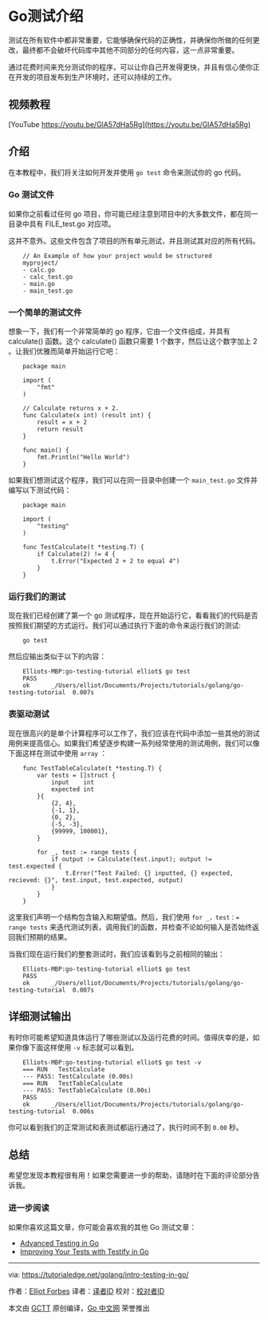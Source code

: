 # Go测试介绍

测试在所有软件中都非常重要，它能够确保代码的正确性，并确保你所做的任何更改，最终都不会破坏代码库中其他不同部分的任何内容，这一点非常重要。

通过花费时间来充分测试你的程序，可以让你自己开发得更快，并且有信心使你正在开发的项目发布到生产环境时，还可以持续的工作。

## 视频教程

[YouTube https://youtu.be/GlA57dHa5Rg](https://youtu.be/GlA57dHa5Rg)

## 介绍

在本教程中，我们将关注如何开发并使用 `go test` 命令来测试你的 go 代码。

### Go 测试文件

如果你之前看过任何 go 项目，你可能已经注意到项目中的大多数文件，都在同一目录中具有 FILE_test.go 对应项。

这并不意外。这些文件包含了项目的所有单元测试，并且测试其对应的所有代码。

```
	// An Example of how your project would be structured
	myproject/
	- calc.go
	- calc_test.go
	- main.go
	- main_test.go
```

### 一个简单的测试文件

想象一下，我们有一个非常简单的 go 程序，它由一个文件组成，并具有 calculate() 函数。这个 calculate() 函数只需要 1 个数字，然后让这个数字加上 2 。让我们优雅而简单开始运行它吧：

```
	package main

	import (
		"fmt"
	)

	// Calculate returns x + 2.
	func Calculate(x int) (result int) {
		result = x + 2
		return result
	}

	func main() {
		fmt.Println("Hello World")
	}
```

如果我们想测试这个程序，我们可以在同一目录中创建一个 `main_test.go` 文件并编写以下测试代码：

```
	package main

	import (
		"testing"
	)

	func TestCalculate(t *testing.T) {
		if Calculate(2) != 4 {
			t.Error("Expected 2 + 2 to equal 4")
		}
	}
```

### 运行我们的测试

现在我们已经创建了第一个 go 测试程序，现在开始运行它，看看我们的代码是否按照我们期望的方式运行。我们可以通过执行下面的命令来运行我们的测试:

```
	go test
```

然后应输出类似于以下的内容：

```
	Elliots-MBP:go-testing-tutorial elliot$ go test
	PASS
	ok      _/Users/elliot/Documents/Projects/tutorials/golang/go-testing-tutorial  0.007s
```

### 表驱动测试

现在很高兴的是单个计算程序可以工作了，我们应该在代码中添加一些其他的测试用例来提高信心。如果我们希望逐步构建一系列经常使用的测试用例，我们可以像下面这样在测试中使用 `array` ：

```
	func TestTableCalculate(t *testing.T) {
		var tests = []struct {
			input    int
			expected int
		}{
			{2, 4},
			{-1, 1},
			{0, 2},
			{-5, -3},
			{99999, 100001},
		}

		for _, test := range tests {
			if output := Calculate(test.input); output != test.expected {
				t.Error("Test Failed: {} inputted, {} expected, recieved: {}", test.input, test.expected, output)
			}
		}
	}
```

这里我们声明一个结构包含输入和期望值。然后，我们使用 `for _，test：= range tests` 来迭代测试列表，调用我们的函数，并检查不论如何输入是否始终返回我们预期的结果。

当我们现在运行我们的整套测试时，我们应该看到与之前相同的输出：

```
	Elliots-MBP:go-testing-tutorial elliot$ go test
	PASS
	ok      _/Users/elliot/Documents/Projects/tutorials/golang/go-testing-tutorial  0.007s
```


## 详细测试输出

有时你可能希望知道具体运行了哪些测试以及运行花费的时间。值得庆幸的是，如果你像下面这样使用 `-v` 标志就可以看到。

```
	Elliots-MBP:go-testing-tutorial elliot$ go test -v
	=== RUN   TestCalculate
	--- PASS: TestCalculate (0.00s)
	=== RUN   TestTableCalculate
	--- PASS: TestTableCalculate (0.00s)
	PASS
	ok      _/Users/elliot/Documents/Projects/tutorials/golang/go-testing-tutorial  0.006s
```

你可以看到我们的正常测试和表测试都运行通过了，执行时间不到 `0.00` 秒。

## 总结

希望您发现本教程很有用！如果您需要进一步的帮助，请随时在下面的评论部分告诉我。

### 进一步阅读

如果你喜欢这篇文章，你可能会喜欢我的其他 Go 测试文章：

* [Advanced Testing in Go](https://tutorialedge.net/golang/advanced-go-testing-tutorial/)
* [Improving Your Tests with Testify in Go](https://tutorialedge.net/golang/improving-your-tests-with-testify-go/)


---

via: https://tutorialedge.net/golang/intro-testing-in-go/

作者：[Elliot Forbes](https://tutorialedge.net/about/)
译者：[译者ID](https://github.com/tyrodw)
校对：[校对者ID](https://github.com/校对者ID)

本文由 [GCTT](https://github.com/studygolang/GCTT) 原创编译，[Go 中文网](https://studygolang.com/) 荣誉推出